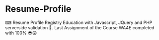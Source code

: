 # Resume-Profile

⌨ Resume Profile Registry Education with Javascript, JQuery and PHP serverside validation 🔑.
Last Assignment of the Course WA4E completed with 100% 😎😜
